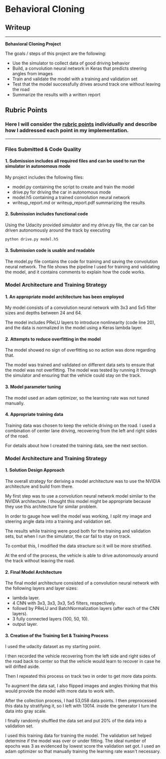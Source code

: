 # **Behavioral Cloning** 

## Writeup

---

**Behavioral Cloning Project**

The goals / steps of this project are the following:
* Use the simulator to collect data of good driving behavior
* Build, a convolution neural network in Keras that predicts steering angles from images
* Train and validate the model with a training and validation set
* Test that the model successfully drives around track one without leaving the road
* Summarize the results with a written report


[//]: # (Image References)

[image1]: ./examples/placeholder.png "Model Visualization"
[image2]: ./examples/placeholder.png "Grayscaling"
[image3]: ./examples/placeholder_small.png "Recovery Image"
[image4]: ./examples/placeholder_small.png "Recovery Image"
[image5]: ./examples/placeholder_small.png "Recovery Image"
[image6]: ./examples/placeholder_small.png "Normal Image"
[image7]: ./examples/placeholder_small.png "Flipped Image"

## Rubric Points

### Here I will consider the [rubric points](https://review.udacity.com/#!/rubrics/432/view) individually and describe how I addressed each point in my implementation.  

---
### Files Submitted & Code Quality

#### 1. Submission includes all required files and can be used to run the simulator in autonomous mode

My project includes the following files:
* model.py containing the script to create and train the model
* drive.py for driving the car in autonomous mode
* model.h5 containing a trained convolution neural network 
* writeup_report.md or writeup_report.pdf summarizing the results

#### 2. Submission includes functional code
Using the Udacity provided simulator and my drive.py file, the car can be driven autonomously around the track by executing 
```sh
python drive.py model.h5
```

#### 3. Submission code is usable and readable

The model.py file contains the code for training and saving the convolution neural network. The file shows the pipeline I used for training and validating the model, and it contains comments to explain how the code works.

### Model Architecture and Training Strategy

#### 1. An appropriate model architecture has been employed

My model consists of a convolution neural network with 3x3 and 5x5 filter sizes and depths between 24 and 64.

The model includes PReLU layers to introduce nonlinearity (code line 20), and the data is normalized in the model using a Keras lambda layer. 

#### 2. Attempts to reduce overfitting in the model

The model showed no sign of overfitting so no action was done regarding that.

The model was trained and validated on different data sets to ensure that the model was not overfitting. The model was tested by running it through the simulator and ensuring that the vehicle could stay on the track.

#### 3. Model parameter tuning

The model used an adam optimizer, so the learning rate was not tuned manually.

#### 4. Appropriate training data

Training data was chosen to keep the vehicle driving on the road. I used a combination of center lane driving, recovering from the left and right sides of the road. 

For details about how I created the training data, see the next section. 

### Model Architecture and Training Strategy

#### 1. Solution Design Approach

The overall strategy for deriving a model architecture was to use the NVIDIA architecture and build from there.

My first step was to use a convolution neural network model similar to the NVIDIA architecture. I thought this model might be appropriate because they use this architecture for similar problem.

In order to gauge how well the model was working, I split my image and steering angle data into a training and validation set.

The results while training were good both for the training and validation sets, but when I run the simulator, the car fail to stay on track.

To combat this, I modified the data stracture so it will be more stratified.

At the end of the process, the vehicle is able to drive autonomously around the track without leaving the road.

#### 2. Final Model Architecture

The final model architecture consisted of a convolution neural network with the following layers and layer sizes:
- lambda layer.
- 4 CNN with 3x3, 3x3, 3x3, 5x5 filters, respectively.
- followd by PReLU and BatchNormalization layers (after each of the CNN layers).
- 3 fully connected layers (100, 50, 10).
- output layer.

#### 3. Creation of the Training Set & Training Process

I used the udacity dataset as my starting point.

I then recorded the vehicle recovering from the left side and right sides of the road back to center so that the vehicle would learn to recover in case he will drifted aside.

Then I repeated this process on track two in order to get more data points.

To augment the data sat, I also flipped images and angles thinking that this would provide the model with more data to work with.

After the collection process, I had 53,058 data points. I then preprocessed this data by stratifying it, so I left with 13014. inside the generator I turn the data into gray scale.

I finally randomly shuffled the data set and put 20% of the data into a validation set. 

I used this training data for training the model. The validation set helped determine if the model was over or under fitting. The ideal number of epochs was 3 as evidenced by lowest score the validation set got. I used an adam optimizer so that manually training the learning rate wasn't necessary.
